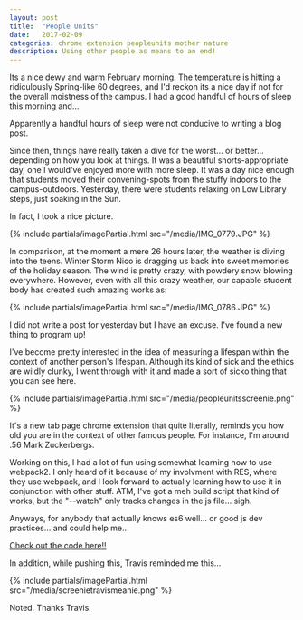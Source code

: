 ```yaml
---
layout: post
title:  "People Units"
date:   2017-02-09
categories: chrome extension peopleunits mother nature
description: Using other people as means to an end!
---
```


Its a nice dewy and warm February morning. The temperature is hitting a ridiculously Spring-like 60 degrees, and I'd reckon its a nice day if not for the overall moistness of the campus. I had a good handful of hours of sleep this morning and...

Apparently a handful hours of sleep were not conducive to writing a blog post.

Since then, things have really taken a dive for the worst... or better... depending on how you look at things. It was a beautiful shorts-appropriate day, one I would've enjoyed more with more sleep. It was a day nice enough that students moved their convening-spots from the stuffy indoors to the campus-outdoors. Yesterday, there were students relaxing on Low Library steps, just soaking in the Sun.

In fact, I took a nice picture.

{% include partials/imagePartial.html src="/media/IMG_0779.JPG" %}

In comparison, at the moment a mere 26 hours later, the weather is diving into the teens. Winter Storm Nico is dragging us back into sweet memories of the holiday season. The wind is pretty crazy, with powdery snow blowing everywhere. However, even with all this crazy weather, our capable student body has created such amazing works as:

{% include partials/imagePartial.html src="/media/IMG_0786.JPG" %}

I did not write a post for yesterday but I have an excuse. I've found a new thing to program up!

I've become pretty interested in the idea of measuring a lifespan within the context of another person's lifespan. Although its kind of sick and the ethics are wildly clunky, I went through with it and made a sort of sicko thing that you can see here.

{% include partials/imagePartial.html src="/media/peopleunitsscreenie.png" %}

It's a new tab page chrome extension that quite literally, reminds you how old you are in the context of other famous people. For instance, I'm around .56 Mark Zuckerbergs.

Working on this, I had a lot of fun using somewhat learning how to use webpack2. I only heard of it because of my involvment with RES, where they use webpack, and I look forward to actually learning how to use it in conjunction with other stuff. ATM, I've got a meh build script that kind of works, but the "--watch" only tracks changes in the js file... sigh.

Anyways, for anybody that actually knows es6 well... or good js dev practices... and could help me..

[Check out the code here!!](https://github.com/WilliamChiu/People-Units)

In addition, while pushing this, Travis reminded me this...

{% include partials/imagePartial.html src="/media/screenietravismeanie.png" %}

Noted. Thanks Travis.